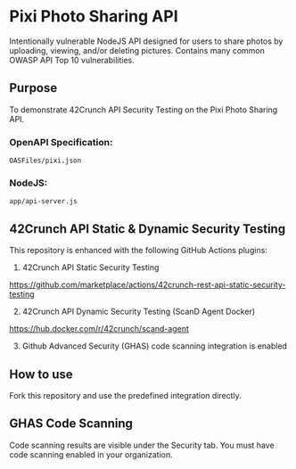 # Pixi Photo Sharing API
Intentionally vulnerable NodeJS API designed for users to share photos by uploading, viewing, and/or deleting pictures. Contains many common OWASP API Top 10 vulnerabilities.

## Purpose
To demonstrate 42Crunch API Security Testing on the Pixi Photo Sharing API.

### OpenAPI Specification:
`OASFiles/pixi.json`

### NodeJS:
`app/api-server.js`

## 42Crunch API Static & Dynamic Security Testing
This repository is enhanced with the following GitHub Actions plugins:
1. 42Crunch API Static Security Testing

https://github.com/marketplace/actions/42crunch-rest-api-static-security-testing


2. 42Crunch API Dynamic Security Testing (ScanD Agent Docker)

https://hub.docker.com/r/42crunch/scand-agent


3. Github Advanced Security (GHAS) code scanning integration is enabled

## How to use 
Fork this repository and use the predefined integration directly.

## GHAS Code Scanning
Code scanning results are visible under the Security tab. You must have code scanning enabled in your organization.
